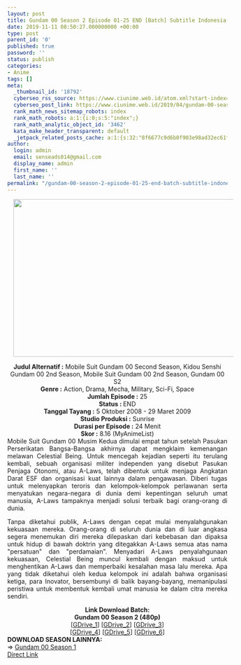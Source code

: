 ```yaml
---
layout: post
title: Gundam 00 Season 2 Episode 01-25 END [Batch] Subtitle Indonesia
date: 2019-11-11 08:50:27.000000000 +00:00
type: post
parent_id: '0'
published: true
password: ''
status: publish
categories:
- Anime
tags: []
meta:
  _thumbnail_id: '18792'
  cyberseo_rss_source: https://www.ciunime.web.id/atom.xml?start-index=1951&max-results=150
  cyberseo_post_link: https://www.ciunime.web.id/2019/04/gundam-00-season-2-episode-01-25-end.html
  rank_math_news_sitemap_robots: index
  rank_math_robots: a:1:{i:0;s:5:"index";}
  rank_math_analytic_object_id: '3462'
  kata_make_header_transparent: default
  _jetpack_related_posts_cache: a:1:{s:32:"8f6677c9d6b0f903e98ad32ec61f8deb";a:2:{s:7:"expires";i:1645079954;s:7:"payload";a:0:{}}}
author:
  login: admin
  email: senseads014@gmail.com
  display_name: admin
  first_name: ''
  last_name: ''
permalink: "/gundam-00-season-2-episode-01-25-end-batch-subtitle-indonesia/"
---
```

<div class="separator" style="clear: both; text-align: center;"><a href="https://3.bp.blogspot.com/-IQO845d72lk/XL3ljF6NbRI/AAAAAAAAS6Q/sKhgvyKtHM0I1gqOv52BCuDHWXc2DUUnQCLcBGAs/s1600/Gundam%2B00%2BSeason%2B2.jpg" imageanchor="1" style="margin-left: 1em; margin-right: 1em;"><img border="0" data-original-height="720" data-original-width="1280" height="360" src="{{ site.baseurl }}/assets/2019/11/Gundam%2B00%2BSeason%2B2.jpg" width="640" /></a></div>
<p>
<div style="text-align: center;"><b>Judul</b><b><b> Alternatif</b> :</b> Mobile Suit Gundam 00 Second Season, Kidou Senshi Gundam 00 2nd Season, Mobile Suit Gundam 00 2nd Season, Gundam 00 S2</div>
<div style="text-align: center;"><b><b>Genre :</b></b> Action, Drama, Mecha, Military, Sci-Fi, Space</div>
<div style="text-align: center;"><b>Jumlah Episode :</b> 25<br /><b>Status :&nbsp;</b>END<br /><b>Tanggal Tayang :</b> 5 Oktober 2008 - 29 Maret 2009<br /><b>Studio Produksi :</b> Sunrise<br /><b>Durasi per Episode :</b> 24 Menit</div>
<div style="text-align: center;"><b>Skor :</b> 8.16 (MyAnimeList)</div>
<div style="text-align: center;"></div>
<div style="text-align: justify;">Mobile Suit Gundam 00 Musim Kedua dimulai empat tahun setelah Pasukan Perserikatan Bangsa-Bangsa akhirnya dapat mengklaim kemenangan melawan Celestial Being. Untuk mencegah kejadian seperti itu terulang kembali, sebuah organisasi militer independen yang disebut Pasukan Penjaga Otonomi, atau A-Laws, telah dibentuk untuk menjaga Angkatan Darat ESF dan organisasi kuat lainnya dalam pengawasan. Diberi tugas untuk melenyapkan teroris dan kelompok-kelompok perlawanan serta menyatukan negara-negara di dunia demi kepentingan seluruh umat manusia, A-Laws tampaknya menjadi solusi terbaik bagi orang-orang di dunia.</p>
<p>Tanpa diketahui publik, A-Laws dengan cepat mulai menyalahgunakan kekuasaan mereka. Orang-orang di seluruh dunia dan di luar angkasa segera menemukan diri mereka dilepaskan dari kebebasan dan dipaksa untuk hidup di bawah doktrin yang ditegakkan A-Laws semua atas nama "persatuan" dan "perdamaian". Menyadari A-Laws penyalahgunaan kekuasaan, Celestial Being muncul kembali dengan maksud untuk menghentikan A-Laws dan memperbaiki kesalahan masa lalu mereka. Apa yang tidak diketahui oleh kedua kelompok ini adalah bahwa organisasi ketiga, para Inovator, bersembunyi di balik bayang-bayang, memanipulasi peristiwa untuk membentuk kembali umat manusia ke dalam citra mereka sendiri.</p></div>
<div style="text-align: justify;"></div>
<div style="text-align: justify;"></div>
<div style="text-align: center;"><b>Link Download Batch:</b></div>
<div style="text-align: center;"><b>Gundam 00 Season 2 (480p)</b></div>
<div style="text-align: center;">[<a href="https://drive.google.com/uc?id=17DN2kMZUYpQMMxd02u7IkTcu_CEoZshJ" target="_blank" rel="noopener">GDrive_1</a>] [<a href="https://drive.google.com/uc?id=1rOlZus8RVB_uQw2NN4VavEgZ3APg-mU-" target="_blank" rel="noopener">GDrive_2</a>] [<a href="https://drive.google.com/uc?id=1Sbr44YvY3_X_YMVe2UGvwgIjs_zuPf3r" target="_blank" rel="noopener">GDrive_3</a>]<br />[<a href="https://drive.google.com/uc?export=download&amp;id=1EmyFW6rRJGbjalz5wlBU-ZKV6nZkOIkI" target="_blank" rel="noopener">GDrive_4</a>] [<a href="https://drive.google.com/uc?export=download&amp;id=1uBdyN9c6ixg6LFA42HHSSSOtGNoHtshT" target="_blank" rel="noopener">GDrive_5</a>] [<a href="https://drive.google.com/uc?export=download&amp;id=1anMS0Np_FpTfpBnIj_rPKdAYFaIRXfNJ" target="_blank" rel="noopener">GDrive_6</a>]
<div style="text-align: left;"></div>
<div style="text-align: left;"></div>
<div style="text-align: left;"><b>DOWNLOAD SEASON LAINNYA:</b></div>
<div style="text-align: left;"></div>
<div style="text-align: left;">=&gt;&nbsp;<a href="https://www.ciunime.web.id/2019/04/gundam-00-season-1-episode-01-25-end.html" target="_blank" rel="noopener">Gundam 00 Season 1</a></div>
<div style="text-align: left;"></div>
</div>
<link rel="stylesheet" href="https://cdnjs.cloudflare.com/ajax/libs/font-awesome/4.7.0/css/font-awesome.min.css" />
<div class="divbtn"> <a href="https://handymansurrender.com/fihup8buzv?key=94550f7ce39444073321dde3b8782f97" class="btn"><i class="fa fa-download"></i> Direct Link</a> </div>
